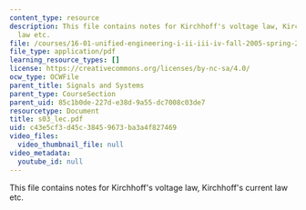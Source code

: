 ```yaml
---
content_type: resource
description: This file contains notes for Kirchhoff's voltage law, Kirchhoff's current
  law etc.
file: /courses/16-01-unified-engineering-i-ii-iii-iv-fall-2005-spring-2006/c43e5cf3d45c38459673ba3a4f827469_s03_lec.pdf
file_type: application/pdf
learning_resource_types: []
license: https://creativecommons.org/licenses/by-nc-sa/4.0/
ocw_type: OCWFile
parent_title: Signals and Systems
parent_type: CourseSection
parent_uid: 85c1b0de-227d-e38d-9a55-dc7008c03de7
resourcetype: Document
title: s03_lec.pdf
uid: c43e5cf3-d45c-3845-9673-ba3a4f827469
video_files:
  video_thumbnail_file: null
video_metadata:
  youtube_id: null
---
```

This file contains notes for Kirchhoff's voltage law, Kirchhoff's current law etc.